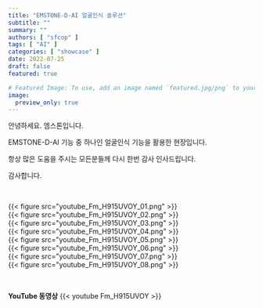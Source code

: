 ```yaml
---
title: "EMSTONE-D-AI 얼굴인식 솔루션"
subtitle: ""
summary: ""
authors: [ "sfcop" ]
tags: [ "AI" ]
categories: [ "showcase" ]
date: 2022-07-25
draft: false
featured: true

# Featured Image: To use, add an image named `featured.jpg/png` to your page's folder.
image:
  preview_only: true
---
```


안녕하세요. 엠스톤입니다. 

EMSTONE-D-AI 기능 중 하나인 얼굴인식 기능을 활용한 현장입니다. 

항상 많은 도움을 주시는 모든분들께 다시 한번 감사 인사드립니다.

감사합니다.


&nbsp;

<div class="container"><div class="row no-gutters">
<div class="col-sm-6">{{< figure src="youtube_Fm_H915UVOY_01.png" >}}</div>
<div class="col-sm-6">{{< figure src="youtube_Fm_H915UVOY_02.png" >}}</div>
<div class="col-sm-6">{{< figure src="youtube_Fm_H915UVOY_03.png" >}}</div>
<div class="col-sm-6">{{< figure src="youtube_Fm_H915UVOY_04.png" >}}</div>
<div class="col-sm-6">{{< figure src="youtube_Fm_H915UVOY_05.png" >}}</div>
<div class="col-sm-6">{{< figure src="youtube_Fm_H915UVOY_06.png" >}}</div>
<div class="col-sm-6">{{< figure src="youtube_Fm_H915UVOY_07.png" >}}</div>
<div class="col-sm-6">{{< figure src="youtube_Fm_H915UVOY_08.png" >}}</div>
</div></div>

&nbsp;

**YouTube 동영상**
{{< youtube Fm_H915UVOY >}}


